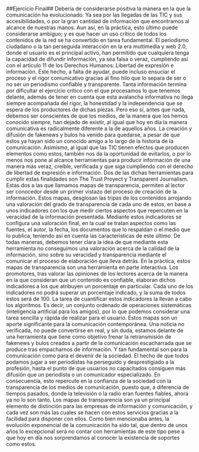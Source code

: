 ##Ejercicio Final##
Debería de considerarse positiva la manera en la que la comunicación ha evolucionado. Ya sea por las llegadas de las TIC y sus accesibilidades, o por la gran cantidad de información que encontramos al alcance de nuestras manos. Aun así, en la práctica, esto último puede considerarse ambiguo; y es que hacer un uso crítico de todos los contenidos de la red se ha convertido en tarea fundamental. El periodismo ciudadano o la tan perseguida interacción en la era multimedia y web 2.0, donde el usuario es el principal activo, han permitido que cualquiera tenga la capacidad de difundir información, ya sea falsa o veraz, cumpliendo así con el artículo 11 de los Derechos Humanos: Libertad de expresión e información. Este hecho, a falta de ayudar, puede incluso ensuciar el proceso y el rigor comunicativo gracias al fino hilo que lo separa de ser o no ser un periodismo confiable y transparente.
Tanta información termina por dificultar el ejercicio crítico con el que procesamos lo que tenemos delante, además de tener en cuenta que esta avalancha informativa no llega siempre acompañada del rigor, la honestidad y la independencia que se espera de los productores de dichas piezas.
Pero eso sí, antes que nada, debemos ser conscientes de que los medios, de la manera que los hemos conocido siempre, han dejado de existir, al igual que hoy en día la manera comunicativa es radicalmente diferente a la de aquellos años. La creación y difusión de fakenews y bulos ha venido para quedarse, a pesar de que estos ya hayan sido un conocido amigo a lo largo de la historia de la comunicación.
Asimismo, al igual que las TIC tienen efectos que producen elementos como estos, también nos da la oportunidad de evitarlos, o por lo menos nos pone al alcance herramientas para producir información de una manera más veraz, creíble, verificada y que siga cumpliendo con el derecho de libertad de expresión e información. Dos de las dichas herramientas para cumplir estas finalidades son The Trust Proyect y Transparent Journalism. Estas dos a las que llamamos mapas de transparencia, permiten al lector ser conocedor desde un primer vistazo del proceso de creación de la información. Estos mapas, desglosan las tripas de los contenidos arrojando una valoración del grado de transparencia de cada uno de estos, en base a unos indicadores con los que medir ciertos aspectos que repercuten en la veracidad de la información presentada.
Mediante estos indicadores se configura una valoración final, en la cual se tratan aspectos como las fuentes, el autor, la fecha, los documentos que lo respaldan o el medio que lo publica, teniendo así en cuenta las características de este último. De todas maneras, debemos tener clara la idea de que mediante esta herramienta no conseguimos una valoración acerca de la calidad de la información, sino sobre su veracidad y transparencia mediante el comunicar el proceso de elaboración que lleva detrás.
En la práctica, estos mapas de transparencia son una herramienta en parte interactiva. Los promotores, tras valorar las opiniones de los lectores acerca de la manera en la que consideran que un contenido es confiable, elaboran dichos indicadores a los que atribuyen un porcentaje en particular. Cada uno de los indicadores no podrá superar un porcentaje indicado, y la suma de todos estos será de 100. La tarea de cuantificar estos indicadores la llevan a cabo los algoritmos. Es decir, un conjunto ordenado de operaciones sistemáticas (inteligencia artificial para los amigos), por lo que podemos considerar una tarea sencilla y rápida de realizar para el usuario.
Estos mapas son un aporte significante para la comunicación contemporánea. Una noticia no verificada, no puede convertirse en real, y sin duda, estamos delante de una herramienta que tiene como objetivo frenar la retransmisión de fakenews y bulos creados a partir de la comunicación escacharrada que se produce tras empacharnos de información. Y tan fundamental son para la comunicación como para el devenir de la sociedad. El hecho de que todos podamos jugar a ser periodistas ha perseguido y desprestigiado a la profesión, hasta el punto de que usuarios no capacitados consiguen más difusión que un periodista o un comunicador especializado. En consecuencia, esto repercute en la confianza de la sociedad con la transparencia de los medios de comunicación, puesto que, a diferencia de tiempos pasados, donde la televisión o la radio eran fuentes fiables, ahora ya no lo son tanto.
Los mapas de transparencia son ya un principal elemento de distinción para las empresas de información y comunicación, y cada vez son más las cuales se hacen con estos servicios gracias a la facilidad para disponer con ellos. Como bien mencionaba antes, la evolución exponencial de la comunicación ha sido tal, que dentro de unos años lo excepcional será no contar con herramientas de este tipo pese a que hoy en día nos sorprendamos al conocer la existencia de soportes como estos.